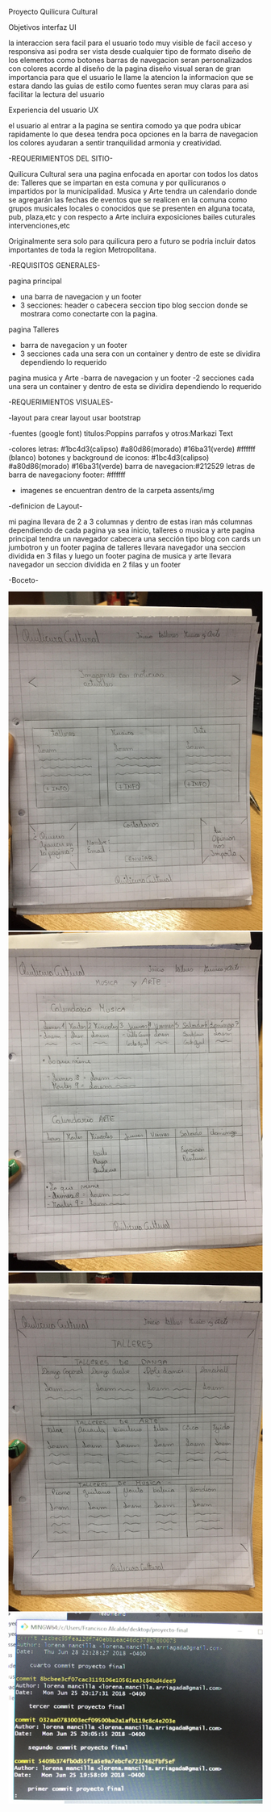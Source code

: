 Proyecto Quilicura Cultural

Objetivos interfaz UI

la interaccion sera facil para el usuario todo muy visible de facil acceso y responsiva asi podra ser vista desde cualquier tipo de formato
diseño de los elementos como botones barras de navegacion seran personalizados con colores acorde al diseño de la pagina
diseño visual  seran de gran importancia para que el usuario le llame la atencion la informacion que se estara dando
las guias de estilo como fuentes seran muy claras para asi facilitar la lectura del usuario


Experiencia del usuario UX

el usuario al entrar a la pagina se sentira comodo ya que podra ubicar rapidamente lo que desea 
tendra poca opciones en la barra de navegacion los colores ayudaran a sentir tranquilidad armonia y creatividad.



-REQUERIMIENTOS DEL SITIO-

Quilicura Cultural sera una pagina enfocada en aportar con todos los datos de:
Talleres que se impartan en esta comuna y por quilicuranos  o impartidos por la municipalidad. 
Musica y Arte tendra un calendario donde se agregarán las fechas de eventos que se realicen en la comuna como grupos musicales locales o conocidos que se presenten en alguna tocata, pub, plaza,etc y con respecto a Arte incluira exposiciones bailes cuturales intervenciones,etc

Originalmente  sera solo para quilicura pero a futuro se podria  incluir datos importantes de toda la region Metropolitana.


-REQUISITOS GENERALES-

 pagina principal 
  - una barra de navegacion y un footer
  - 3 secciones:
     header o cabecera 
     seccion tipo blog 
     seccion donde se mostrara como conectarte con la pagina.

 pagina Talleres
  - barra de navegacion y un footer
  - 3 secciones
    cada una sera con un container y dentro de este se dividira dependiendo lo requerido

 pagina musica y Arte
  -barra de navegacion y un footer
  -2 secciones
  cada una sera un container y dentro de esta se dividira dependiendo lo requerido


-REQUERIMIENTOS VISUALES-

  -layout
   para crear layout usar bootstrap

  -fuentes (google font)
   titulos:Poppins
   parrafos y otros:Markazi Text

  -colores
   letras: #1bc4d3(calipso) #a80d86(morado) #16ba31(verde) #ffffff (blanco)
   botones y background de iconos: #1bc4d3(calipso) #a80d86(morado) #16ba31(verde)
   barra de navegacion:#212529
   letras de barra de navegaciony footer: #ffffff

- imagenes
  se encuentran dentro de la carpeta assents/img


-definicion de Layout-

 mi pagina  llevara de 2 a 3 columnas y dentro de estas iran más columnas dependiendo de cada pagina ya sea inicio, talleres o musica y arte
 pagina principal tendra un navegador cabecera una sección tipo blog con cards un jumbotron y un footer
 pagina de talleres llevara navegador una seccion dividida en 3 filas y luego un footer
 pagina de musica y arte llevara navegador un seccion dividida en 2 filas y un footer


-Boceto-

![](assets/img_readme/inicio.jpg)
![](assets/img_readme/musicayarte.jpg)
![](assets/img_readme/talleres.jpg)
![](assets/img_readme/commit.jpg)